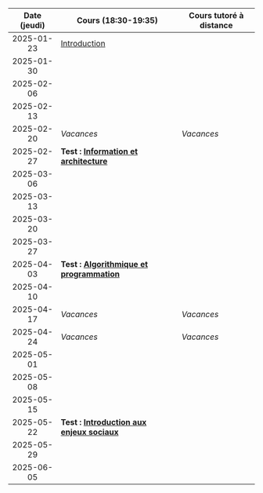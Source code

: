 | Date (jeudi) | Cours (18:30-19:35)                                          | Cours tutoré à distance |
| :----------: | ------------------------------------------------------------ | ----------------------- |
|  2025-01-23  | [Introduction](/docs/1mb/intro)                              |                         |
|  2025-01-30  |                                                              |                         |
|  2025-02-06  |                                                              |                         |
|  2025-02-13  |                                                              |                         |
|  2025-02-20  | _Vacances_                                                   | _Vacances_              |
|  2025-02-27  | **Test : [Information et architecture](/docs/1mb/info)**     |                         |
|  2025-03-06  |                                                              |                         |
|  2025-03-13  |                                                              |                         |
|  2025-03-20  |                                                              |                         |
|  2025-03-27  |                                                              |                         |
|  2025-04-03  | **Test : [Algorithmique et programmation](/docs/1mb/prog)**  |                         |
|  2025-04-10  |                                                              |                         |
|  2025-04-17  | _Vacances_                                                   | _Vacances_              |
|  2025-04-24  | _Vacances_                                                   | _Vacances_              |
|  2025-05-01  |                                                              |                         |
|  2025-05-08  |                                                              |                         |
|  2025-05-15  |                                                              |                         |
|  2025-05-22  | **Test : [Introduction aux enjeux sociaux](/docs/1mb/enje)** |                         |
|  2025-05-29  |                                                              |                         |
|  2025-06-05  |                                                              |                         |
